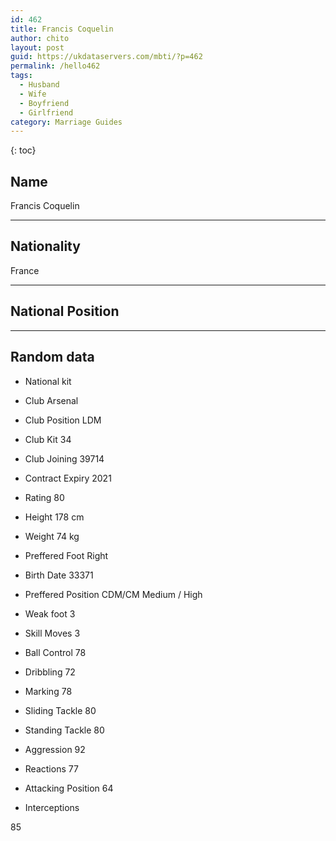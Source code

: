 ```yaml
---
id: 462
title: Francis Coquelin
author: chito
layout: post
guid: https://ukdataservers.com/mbti/?p=462
permalink: /hello462
tags:
  - Husband
  - Wife
  - Boyfriend
  - Girlfriend
category: Marriage Guides
---
```



{: toc}

## Name  
Francis Coquelin 

* * *

## Nationality  
France 

* * *

## National Position 

* * *

## Random data 

  * National kit 
  * Club 
Arsenal 

  * Club Position 
LDM 

  * Club Kit 
34 

  * Club Joining 
39714 

  * Contract Expiry 
2021 

  * Rating 
80 

  * Height 
178 cm 

  * Weight 
74 kg 

  * Preffered Foot 
Right 

  * Birth Date 
33371 

  * Preffered Position 
CDM/CM Medium / High 

  * Weak foot 
3 

  * Skill Moves 
3 

  * Ball Control 
78 

  * Dribbling 
72 

  * Marking 
78 

  * Sliding Tackle 
80 

  * Standing Tackle 
80 

  * Aggression 
92 

  * Reactions 
77 

  * Attacking Position 
64 

  * Interceptions 

85